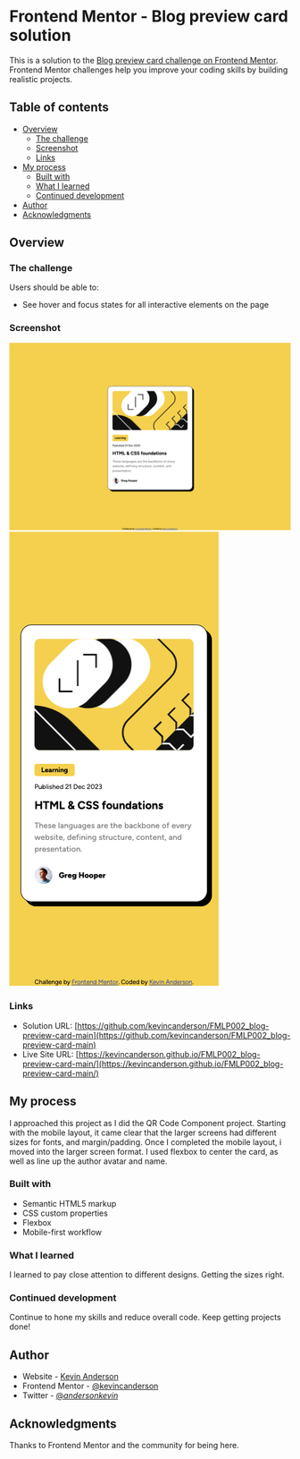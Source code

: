 # Frontend Mentor - Blog preview card solution

This is a solution to the [Blog preview card challenge on Frontend Mentor](https://www.frontendmentor.io/challenges/blog-preview-card-ckPaj01IcS). Frontend Mentor challenges help you improve your coding skills by building realistic projects.

## Table of contents

- [Overview](#overview)
  - [The challenge](#the-challenge)
  - [Screenshot](#screenshot)
  - [Links](#links)
- [My process](#my-process)
  - [Built with](#built-with)
  - [What I learned](#what-i-learned)
  - [Continued development](#continued-development)
- [Author](#author)
- [Acknowledgments](#acknowledgments)

## Overview

### The challenge

Users should be able to:

- See hover and focus states for all interactive elements on the page

### Screenshot

![](./screenshot_large.png)
![](./screenshot_mobile.png)

### Links

- Solution URL: [https://github.com/kevincanderson/FMLP002_blog-preview-card-main](https://github.com/kevincanderson/FMLP002_blog-preview-card-main)
- Live Site URL: [https://kevincanderson.github.io/FMLP002_blog-preview-card-main/](https://kevincanderson.github.io/FMLP002_blog-preview-card-main/)

## My process

I approached this project as I did the QR Code Component project. Starting with the mobile layout, it came clear that the larger screens had different sizes for fonts, and margin/padding. Once I completed the mobile layout, i moved into the larger screen format. I used flexbox to center the card, as well as line up the author avatar and name.

### Built with

- Semantic HTML5 markup
- CSS custom properties
- Flexbox
- Mobile-first workflow

### What I learned

I learned to pay close attention to different designs. Getting the sizes right.

### Continued development

Continue to hone my skills and reduce overall code. Keep getting projects done!

## Author

- Website - [Kevin Anderson](https://www.kevincanderson.dev)
- Frontend Mentor - [@kevincanderson](https://www.frontendmentor.io/profile/kevincanderson)
- Twitter - [@_andersonkevin_](https://www.twitter.com/_andersonkevin_)

## Acknowledgments

Thanks to Frontend Mentor and the community for being here.
